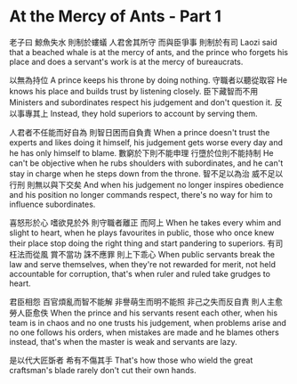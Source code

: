 # At the Mercy of Ants - Part 1

老子曰
鯨魚失水
則制於螻蟻
人君舍其所守
而與臣爭事
則制於有司
Laozi said
that a beached whale
is at the mercy of ants,
and the prince who forgets his place
and does a servant's work
is at the mercy of bureaucrats.

以無為持位
A prince keeps his throne by doing nothing.
守職者以聽從取容
He knows his place and builds trust by listening closely.
臣下藏智而不用
Ministers and subordinates respect his judgement and don't question it.
反以事專其上
Instead, they hold superiors to account by serving them.

人君者不任能而好自為
則智日困而自負責
When a prince doesn't trust the experts and likes doing it himself,
his judgement gets worse every day and he has only himself to blame.
數窮於下則不能申理
行墮於位則不能持制
He can't be objective when he rubs shoulders with subordinates,
and he can't stay in charge when he steps down from the throne.
智不足以為治
威不足以行刑
則無以與下交矣
And when his judgement no longer inspires obedience
and his position no longer commands respect,
there's no way for him to influence subordinates.

喜怒形於心
嗜欲見於外
則守職者離正
而阿上
When he takes every whim and slight to heart,
when he plays favourites in public,
those who once knew their place stop doing the right thing
and start pandering to superiors.
有司枉法而從風
賞不當功
誅不應罪
則上下乖心
When public servants break the law and serve themselves,
when they're not rewarded for merit,
not held accountable for corruption,
that's when ruler and ruled take grudges to heart.

君臣相怨
百官煩亂而智不能解
非譽萌生而明不能照
非己之失而反自責
則人主愈勞人臣愈佚
When the prince and his servants resent each other,
when his team is in chaos and no one trusts his judgement,
when problems arise and no one follows his orders,
when mistakes are made and he blames others instead,
that's when the master is weak and servants are lazy.

是以代大匠斲者
希有不傷其手
That's how those who wield the great craftsman's blade
rarely don't cut their own hands.
